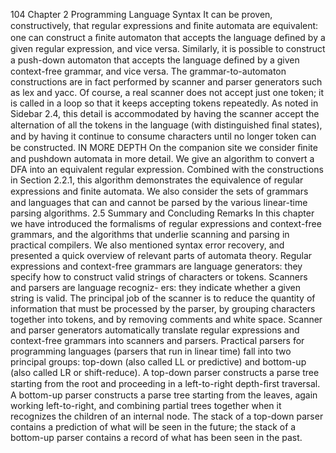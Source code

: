 104
Chapter 2 Programming Language Syntax
It can be proven, constructively, that regular expressions and ﬁnite automata
are equivalent: one can construct a ﬁnite automaton that accepts the language
deﬁned by a given regular expression, and vice versa. Similarly, it is possible to
construct a push-down automaton that accepts the language deﬁned by a given
context-free grammar, and vice versa. The grammar-to-automaton constructions
are in fact performed by scanner and parser generators such as lex and yacc.
Of course, a real scanner does not accept just one token; it is called in a loop
so that it keeps accepting tokens repeatedly. As noted in Sidebar 2.4, this detail
is accommodated by having the scanner accept the alternation of all the tokens
in the language (with distinguished ﬁnal states), and by having it continue to
consume characters until no longer token can be constructed.
IN MORE DEPTH
On the companion site we consider ﬁnite and pushdown automata in more detail.
We give an algorithm to convert a DFA into an equivalent regular expression.
Combined with the constructions in Section 2.2.1, this algorithm demonstrates
the equivalence of regular expressions and ﬁnite automata. We also consider the
sets of grammars and languages that can and cannot be parsed by the various
linear-time parsing algorithms.
2.5
Summary and Concluding Remarks
In this chapter we have introduced the formalisms of regular expressions and
context-free grammars, and the algorithms that underlie scanning and parsing
in practical compilers. We also mentioned syntax error recovery, and presented a
quick overview of relevant parts of automata theory. Regular expressions and
context-free grammars are language generators: they specify how to construct
valid strings of characters or tokens. Scanners and parsers are language recogniz-
ers: they indicate whether a given string is valid. The principal job of the scanner
is to reduce the quantity of information that must be processed by the parser, by
grouping characters together into tokens, and by removing comments and white
space. Scanner and parser generators automatically translate regular expressions
and context-free grammars into scanners and parsers.
Practical parsers for programming languages (parsers that run in linear time)
fall into two principal groups: top-down (also called LL or predictive) and
bottom-up (also called LR or shift-reduce). A top-down parser constructs a parse
tree starting from the root and proceeding in a left-to-right depth-ﬁrst traversal.
A bottom-up parser constructs a parse tree starting from the leaves, again working
left-to-right, and combining partial trees together when it recognizes the children
of an internal node. The stack of a top-down parser contains a prediction of what
will be seen in the future; the stack of a bottom-up parser contains a record of
what has been seen in the past.
